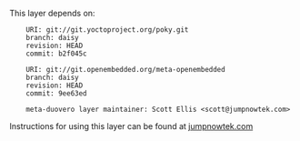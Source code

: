 This layer depends on:

        URI: git://git.yoctoproject.org/poky.git
        branch: daisy
        revision: HEAD
        commit: b2f045c 

        URI: git://git.openembedded.org/meta-openembedded
        branch: daisy
        revision: HEAD
        commit: 9ee63ed 

        meta-duovero layer maintainer: Scott Ellis <scott@jumpnowtek.com>

Instructions for using this layer can be found at [jumpnowtek.com][duovero-yocto-build]

[duovero-yocto-build]: http://www.jumpnowtek.com/gumstix/duovero/Duovero-Systems-with-Yocto.html


